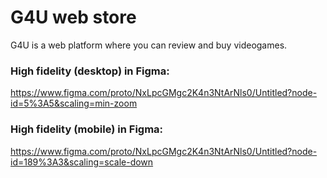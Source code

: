 # G4U web store
G4U is a web platform where you can review and buy videogames.


### High fidelity (desktop) in Figma:
https://www.figma.com/proto/NxLpcGMgc2K4n3NtArNls0/Untitled?node-id=5%3A5&scaling=min-zoom

### High fidelity (mobile) in Figma:
https://www.figma.com/proto/NxLpcGMgc2K4n3NtArNls0/Untitled?node-id=189%3A3&scaling=scale-down
